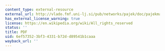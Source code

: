 ```yaml
---
content_type: external-resource
external_url: http://vlado.fmf.uni-lj.si/pub/networks/pajek/doc/pajekman.pdf
has_external_license_warning: true
license: https://en.wikipedia.org/wiki/All_rights_reserved
status: ''
title: PDF
uid: 6ef57352-3bf3-4331-b72d-d89541b1caaa
wayback_url: ''
---
```

